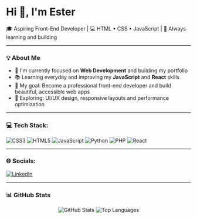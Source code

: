 <h1>Hi 👋, I'm Ester</h1>
<p>🎓 Aspiring Front-End Developer | 💻 HTML • CSS • JavaScript | 🌱 Always learning and building</p>

---

### 💡 About Me

- 🌟 I'm currently focused on **Web Development** and building my portfolio
- 📚 Learning everyday and improving my **JavaScript** and **React** skills
- 🎯 My goal: Become a professional front-end developer and build beautiful, accessible web apps
- 🧠 Exploring: UI/UX design, responsive layouts and performance optimization

---

### 💻 Tech Stack:
![CSS3](https://img.shields.io/badge/css3-%231572B6.svg?style=for-the-badge&logo=css3&logoColor=white) ![HTML5](https://img.shields.io/badge/html5-%23E34F26.svg?style=for-the-badge&logo=html5&logoColor=white) ![JavaScript](https://img.shields.io/badge/javascript-%23323330.svg?style=for-the-badge&logo=javascript&logoColor=%23F7DF1E) ![Python](https://img.shields.io/badge/python-3670A0?style=for-the-badge&logo=python&logoColor=ffdd54) ![PHP](https://img.shields.io/badge/php-%23777BB4.svg?style=for-the-badge&logo=php&logoColor=white) ![React](https://img.shields.io/badge/react-%2320232a.svg?style=for-the-badge&logo=react&logoColor=%2361DAFB)

---

### 🌐 Socials:
[![LinkedIn](https://img.shields.io/badge/LinkedIn-%230077B5.svg?logo=linkedin&logoColor=white)](https://linkedin.com/in/esterschmoeller) 

---

### 📊 GitHub Stats

<div align="center">
  <img src="https://github-readme-stats.vercel.app/api?username=estersch&show_icons=true&theme=radical" alt="GitHub Stats" />
  <img src="https://github-readme-stats.vercel.app/api/top-langs/?username=estersch&layout=compact&theme=radical" alt="Top Languages" />
</div>
